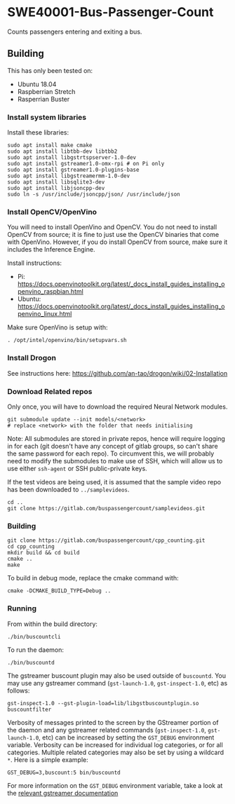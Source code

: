 # SWE40001-Bus-Passenger-Count

Counts passengers entering and exiting a bus.

## Building

This has only been tested on:
- Ubuntu 18.04
- Raspberrian Stretch
- Rasperrian Buster

### Install system libraries
Install these libraries:

```
sudo apt install make cmake
sudo apt install libtbb-dev libtbb2
sudo apt install libgstrtspserver-1.0-dev
sudo apt install gstreamer1.0-omx-rpi # on Pi only
sudo apt install gstreamer1.0-plugins-base
sudo apt install libgstreamermm-1.0-dev
sudo apt install libsqlite3-dev
sudo apt install libjsoncpp-dev
sudo ln -s /usr/include/jsoncpp/json/ /usr/include/json
```

### Install OpenCV/OpenVino
You will need to install OpenVino and OpenCV. You do not need to install OpenCV from source; it is fine to just use the OpenCV binaries that come with OpenVino. However, if you do install OpenCV from source, make sure it includes the Inference Engine.

Install instructions:
- Pi: https://docs.openvinotoolkit.org/latest/_docs_install_guides_installing_openvino_raspbian.html
- Ubuntu: https://docs.openvinotoolkit.org/latest/_docs_install_guides_installing_openvino_linux.html

Make sure OpenVino is setup with:
```
. /opt/intel/openvino/bin/setupvars.sh 
```

### Install Drogon
See instructions here:
https://github.com/an-tao/drogon/wiki/02-Installation

### Download Related repos
Only once, you will have to download the required Neural Network modules.

```
git submodule update --init models/<network>
# replace <network> with the folder that needs initialising
```

Note: All submodules are stored in private repos, hence will require logging in for each (git doesn't have any concept of gitlab groups, so can't share the same password for each repo). To circumvent this, we will probably need to modify the submodules to make use of SSH, which will allow us to use either `ssh-agent` or SSH public-private keys.

If the test videos are being used, it is assumed that the sample video repo has been downloaded to `../samplevideos`.
```
cd ..
git clone https://gitlab.com/buspassengercount/samplevideos.git
```

### Building
```
git clone https://gitlab.com/buspassengercount/cpp_counting.git
cd cpp_counting
mkdir build && cd build
cmake ..
make
```

To build in debug mode, replace the cmake command with:
```
cmake -DCMAKE_BUILD_TYPE=Debug ..
```

### Running
From within the build directory:

```
./bin/buscountcli
```

To run the daemon:
```
./bin/buscountd
```

The gstreamer buscount plugin may also be used outside of `buscountd`. You may use any gstreamer command (`gst-launch-1.0`, `gst-inspect-1.0`, etc) as follows:
```
gst-inspect-1.0 --gst-plugin-load=lib/libgstbuscountplugin.so buscountfilter
```

Verbosity of messages printed to the screen by the GStreamer portion of the daemon and any gstreamer related commands (`gst-inspect-1.0`, `gst-launch-1.0`, etc) can be increased by setting the `GST_DEBUG` environment variable. Verbosity can be increased for individual log categories, or for all categories. Multiple related categories may also be set by using a wildcard `*`. Here is a simple example:
```
GST_DEBUG=3,buscount:5 bin/buscountd
```

For more information on the `GST_DEBUG` environment variable, take a look at the [relevant gstreamer documentation](https://gstreamer.freedesktop.org/documentation/tutorials/basic/debugging-tools.html#basic-tutorial-11-debugging-tools)
